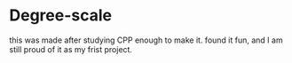 # Degree-scale
this was made  after studying CPP enough to make it. 
found it fun, and I am still proud of it as my frist project.
